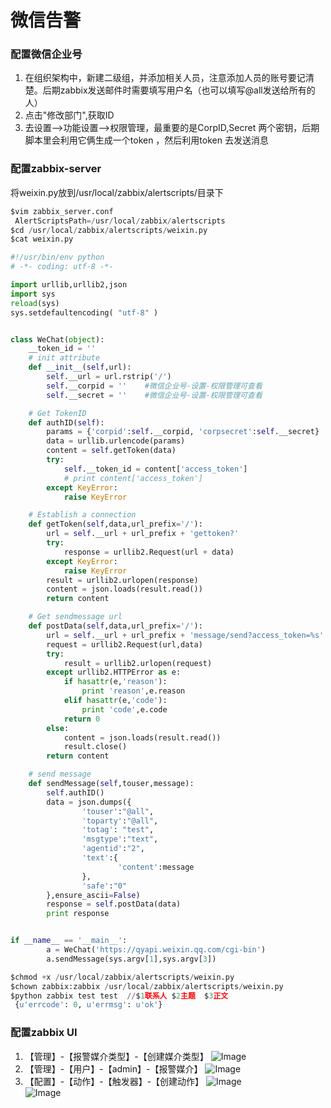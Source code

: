# 微信告警

### 配置微信企业号
1. 在组织架构中，新建二级组，并添加相关人员，注意添加人员的账号要记清楚。后期zabbix发送邮件时需要填写用户名（也可以填写@all发送给所有的人）
2. 点击"修改部门",获取ID
3. 去设置-->功能设置-->权限管理，最重要的是CorpID,Secret 两个密钥，后期脚本里会利用它俩生成一个token ，然后利用token 去发送消息

### 配置zabbix-server
将weixin.py放到/usr/local/zabbix/alertscripts/目录下<br>
```python
$vim zabbix_server.conf
 AlertScriptsPath=/usr/local/zabbix/alertscripts
$cd /usr/local/zabbix/alertscripts/weixin.py
$cat weixin.py

#!/usr/bin/env python
# -*- coding: utf-8 -*-

import urllib,urllib2,json
import sys
reload(sys)
sys.setdefaultencoding( "utf-8" )


class WeChat(object):
    __token_id = ''
    # init attribute
    def __init__(self,url):
        self.__url = url.rstrip('/')
        self.__corpid = ''    #微信企业号-设置-权限管理可查看
        self.__secret = ''    #微信企业号-设置-权限管理可查看 

    # Get TokenID
    def authID(self):
        params = {'corpid':self.__corpid, 'corpsecret':self.__secret}
        data = urllib.urlencode(params)
        content = self.getToken(data)
        try:
            self.__token_id = content['access_token']
            # print content['access_token']
        except KeyError:
            raise KeyError

    # Establish a connection
    def getToken(self,data,url_prefix='/'):
        url = self.__url + url_prefix + 'gettoken?'
        try:
            response = urllib2.Request(url + data)
        except KeyError:
            raise KeyError
        result = urllib2.urlopen(response)
        content = json.loads(result.read())
        return content

    # Get sendmessage url
    def postData(self,data,url_prefix='/'):
        url = self.__url + url_prefix + 'message/send?access_token=%s' % self.__token_id
        request = urllib2.Request(url,data)
        try:
            result = urllib2.urlopen(request)
        except urllib2.HTTPError as e:
            if hasattr(e,'reason'):
                print 'reason',e.reason
            elif hasattr(e,'code'):
                print 'code',e.code
            return 0
        else:
            content = json.loads(result.read())
            result.close()
        return content

    # send message
    def sendMessage(self,touser,message):
        self.authID()
        data = json.dumps({
                'touser':"@all",
                'toparty':"@all",
                'totag': "test",
                'msgtype':"text",
                'agentid':"2",
                'text':{
                        'content':message
                },
                'safe':"0"
        },ensure_ascii=False)
        response = self.postData(data)
        print response


if __name__ == '__main__':
        a = WeChat('https://qyapi.weixin.qq.com/cgi-bin')
        a.sendMessage(sys.argv[1],sys.argv[3])

$chmod +x /usr/local/zabbix/alertscripts/weixin.py
$chown zabbix:zabbix /usr/local/zabbix/alertscripts/weixin.py
$python zabbix test test  //$1联系人 $2主题  $3正文
 {u'errcode': 0, u'errmsg': u'ok'}
```

### 配置zabbix UI
1. 【管理】-【报警媒介类型】-【创建媒介类型】
![Image](https://github.com/honglongwei/pj-zabbix3.0/blob/master/images/zbx_a1.jpg)
2. 【管理】-【用户】-【admin】-【报警媒介】
![Image](https://github.com/honglongwei/pj-zabbix3.0/blob/master/images/zbx_a2.jpg)
3. 【配置】-【动作】-【触发器】-【创建动作】
![Image](https://github.com/honglongwei/pj-zabbix3.0/blob/master/images/zbx_a3.jpg)<br>
![Image](https://github.com/honglongwei/pj-zabbix3.0/blob/master/images/zbx_a4.jpg)



